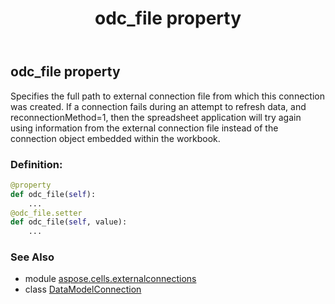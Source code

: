 ﻿---
title: odc_file property
second_title: Aspose.Cells for Python via .NET API References
description: 
type: docs
weight: 130
url: /aspose.cells.externalconnections/datamodelconnection/odc_file/
is_root: false
---

## odc_file property


Specifies the full path to external connection file from which this connection was 
created. If a connection fails during an attempt to refresh data, and reconnectionMethod=1, 
then the spreadsheet application will try again using information from the external connection file 
instead of the connection object embedded within the workbook.
### Definition:
```python
@property
def odc_file(self):
    ...
@odc_file.setter
def odc_file(self, value):
    ...
```

### See Also
* module [aspose.cells.externalconnections](../../)
* class [DataModelConnection](/cells/python-net/aspose.cells.externalconnections/datamodelconnection)
